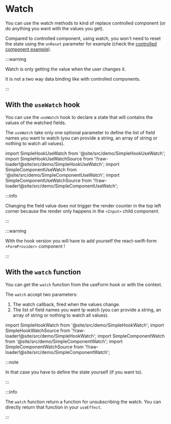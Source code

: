 # Watch

You can use the watch methods to kind of replace controlled component (or do anything you want with the values you get).

Compared to controlled component, using watch, you won't need to reset the state using the `onReset` parameter for example (check the [controlled component example](/docs/guides/controlled-components#simple-controlled-component)).

:::warning

Watch is only getting the value when the user changes it.

It is not a two way data binding like with controlled components.

:::

## With the `useWatch` hook

You can use the `useWatch` hook to declare a state that will contains the values of the watched fields.

The `useWatch` take only one optional parameter to define the list of field names you want to watch (you can provide a string, an array of string or nothing to watch all values).

import SimpleHookUseWatch from '@site/src/demo/SimpleHookUseWatch';
import SimpleHookUseWatchSource from '!!raw-loader!@site/src/demo/SimpleHookUseWatch';
import SimpleComponentUseWatch from '@site/src/demo/SimpleComponentUseWatch';
import SimpleComponentUseWatchSource from '!!raw-loader!@site/src/demo/SimpleComponentUseWatch';

<DemoTabs Component={SimpleComponentUseWatch} Hook={SimpleHookUseWatch} componentCode={SimpleComponentUseWatchSource} componentMetastring="{12,17}" hookCode={SimpleHookUseWatchSource} hookMetastring="{13,18,28,34,42}" withModes withRevalidateModes />

:::info

Changing the field value does not trigger the render counter in the top left corner because the render only happens in the `<Input>` child component.

:::

:::warning

With the hook version you will have to add yourself the react-swift-form `<FormProvider>` component !

:::

## With the `watch` function

You can get the `watch` function from the useForm hook or with the context.

The `watch` accept two parameters:

1. The watch callback, fired when the values change.
2. The list of field names you want tp watch (you can provide a string, an array of string or nothing to watch all values).

import SimpleHookWatch from '@site/src/demo/SimpleHookWatch';
import SimpleHookWatchSource from '!!raw-loader!@site/src/demo/SimpleHookWatch';
import SimpleComponentWatch from '@site/src/demo/SimpleComponentWatch';
import SimpleComponentWatchSource from '!!raw-loader!@site/src/demo/SimpleComponentWatch';

<DemoTabs Component={SimpleComponentWatch} Hook={SimpleHookWatch} componentCode={SimpleComponentWatchSource} componentMetastring="{6,8-11,17}" hookCode={SimpleHookWatchSource} hookMetastring="{10,15-18,24}" withModes withRevalidateModes />

:::note

In that case you have to define the state yourself (if you want to).

:::

:::info

The `watch` function return a function for unsubscribing the watch. You can directly return that function in your `useEffect`.

:::
